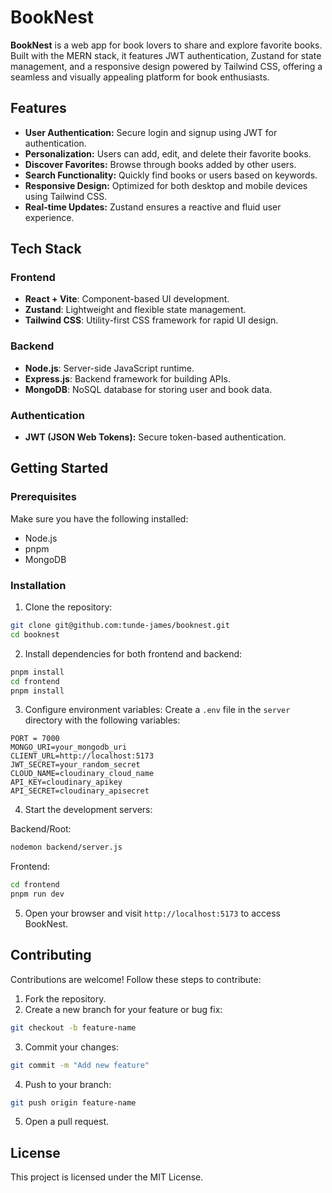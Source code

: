# BookNest

**BookNest** is a web app for book lovers to share and explore favorite books. Built with the MERN stack, it features JWT authentication, Zustand for state management, and a responsive design powered by Tailwind CSS, offering a seamless and visually appealing platform for book enthusiasts.

## Features

- **User Authentication:** Secure login and signup using JWT for authentication.
- **Personalization:** Users can add, edit, and delete their favorite books.
- **Discover Favorites:** Browse through books added by other users.
- **Search Functionality:** Quickly find books or users based on keywords.
- **Responsive Design:** Optimized for both desktop and mobile devices using Tailwind CSS.
- **Real-time Updates:** Zustand ensures a reactive and fluid user experience.

## Tech Stack

### Frontend
- **React + Vite**: Component-based UI development.
- **Zustand**: Lightweight and flexible state management.
- **Tailwind CSS**: Utility-first CSS framework for rapid UI design.

### Backend
- **Node.js**: Server-side JavaScript runtime.
- **Express.js**: Backend framework for building APIs.
- **MongoDB**: NoSQL database for storing user and book data.

### Authentication
- **JWT (JSON Web Tokens):** Secure token-based authentication.

## Getting Started

### Prerequisites
Make sure you have the following installed:
- Node.js
- pnpm
- MongoDB

### Installation

1. Clone the repository:
```bash
git clone git@github.com:tunde-james/booknest.git
cd booknest
```

2. Install dependencies for both frontend and backend:
```bash
pnpm install
cd frontend
pnpm install
```

3. Configure environment variables:
Create a `.env` file in the `server` directory with the following variables:
```env
PORT = 7000
MONGO_URI=your_mongodb_uri
CLIENT_URL=http://localhost:5173
JWT_SECRET=your_random_secret
CLOUD_NAME=cloudinary_cloud_name
API_KEY=cloudinary_apikey
API_SECRET=cloudinary_apisecret
```

4. Start the development servers:

Backend/Root:
```bash
nodemon backend/server.js
```

Frontend:
```bash
cd frontend
pnpm run dev
```

5. Open your browser and visit `http://localhost:5173` to access BookNest.

## Contributing

Contributions are welcome! Follow these steps to contribute:

1. Fork the repository.
2. Create a new branch for your feature or bug fix:
```bash
git checkout -b feature-name
```

3. Commit your changes:
```bash
git commit -m "Add new feature"
```

4. Push to your branch:
```bash
git push origin feature-name
```

5. Open a pull request.

## License

This project is licensed under the MIT License.